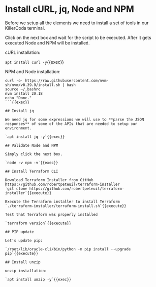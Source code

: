 # Install cURL, jq, Node and NPM

Before we setup all the elements we need to install a set of tools in our KillerCoda terminal.

Click on the next box and wait for the script to be executed. After it gets executed Node and NPM will be installed.

cURL installation:

`apt install curl -y`{{exec}}

NPM and Node installation:

```
curl -o- https://raw.githubusercontent.com/nvm-sh/nvm/v0.39.0/install.sh | bash
source ~/.bashrc
nvm install 20.18
echo "Done."
```{{exec}}

## Install jq

We need jq for some expressions we will use to **parse the JSON responses** of some of the APIs that are needed to setup our environment.

`apt install jq -y`{{exec}}

## Validate Node and NPM

Simply click the next box.

`node -v npm -v`{{exec}}

## Install Terraform CLI

Download Terraform Installer from GitHub https://github.com/robertpeteuil/terraform-installer
`git clone https://github.com/robertpeteuil/terraform-installer`{{execute}}

Execute the Terraform installer to install Terraform
`./terraform-installer/terraform-install.sh`{{execute}}

Test that Terraform was properly installed

`terraform version`{{execute}}

## PIP update

Let's update pip:

`/root/lib/oracle-cli/bin/python -m pip install --upgrade pip`{{execute}}

## Install unzip

unzip installation:

`apt install unzip -y`{{exec}}